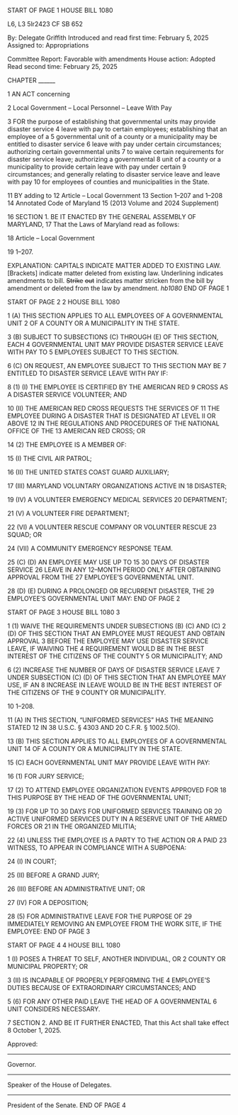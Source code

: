 START OF PAGE 1
HOUSE BILL 1080

L6, L3 5lr2423
CF SB 652

By: Delegate Griffith
Introduced and read first time: February 5, 2025
Assigned to: Appropriations

Committee Report: Favorable with amendments
House action: Adopted
Read second time: February 25, 2025

CHAPTER ______

1 AN ACT concerning

2 Local Government – Local Personnel – Leave With Pay

3 FOR the purpose of establishing that governmental units may provide disaster service
4 leave with pay to certain employees; establishing that an employee of a
5 governmental unit of a county or a municipality may be entitled to disaster service
6 leave with pay under certain circumstances; authorizing certain governmental units
7 to waive certain requirements for disaster service leave; authorizing a governmental
8 unit of a county or a municipality to provide certain leave with pay under certain
9 circumstances; and generally relating to disaster service leave and leave with pay
10 for employees of counties and municipalities in the State.

11 BY adding to
12 Article – Local Government
13 Section 1–207 and 1–208
14 Annotated Code of Maryland
15 (2013 Volume and 2024 Supplement)

16 SECTION 1. BE IT ENACTED BY THE GENERAL ASSEMBLY OF MARYLAND,
17 That the Laws of Maryland read as follows:

18 Article – Local Government

19 1–207.

EXPLANATION: CAPITALS INDICATE MATTER ADDED TO EXISTING LAW.
[Brackets] indicate matter deleted from existing law.
Underlining indicates amendments to bill.
~~Strike~~ ~~out~~ indicates matter stricken from the bill by amendment or deleted from the law by
amendment. *hb1080*
END OF PAGE 1

START OF PAGE 2
2 HOUSE BILL 1080

1 (A) THIS SECTION APPLIES TO ALL EMPLOYEES OF A GOVERNMENTAL UNIT
2 OF A COUNTY OR A MUNICIPALITY IN THE STATE.

3 (B) SUBJECT TO SUBSECTIONS (C) THROUGH (E) OF THIS SECTION, EACH
4 GOVERNMENTAL UNIT MAY PROVIDE DISASTER SERVICE LEAVE WITH PAY TO
5 EMPLOYEES SUBJECT TO THIS SECTION.

6 (C) ON REQUEST, AN EMPLOYEE SUBJECT TO THIS SECTION MAY BE
7 ENTITLED TO DISASTER SERVICE LEAVE WITH PAY IF:

8 (1) (I) THE EMPLOYEE IS CERTIFIED BY THE AMERICAN RED
9 CROSS AS A DISASTER SERVICE VOLUNTEER; AND

10 (II) THE AMERICAN RED CROSS REQUESTS THE SERVICES OF
11 THE EMPLOYEE DURING A DISASTER THAT IS DESIGNATED AT LEVEL II OR ABOVE
12 IN THE REGULATIONS AND PROCEDURES OF THE NATIONAL OFFICE OF THE
13 AMERICAN RED CROSS; OR

14 (2) THE EMPLOYEE IS A MEMBER OF:

15 (I) THE CIVIL AIR PATROL;

16 (II) THE UNITED STATES COAST GUARD AUXILIARY;

17 (III) MARYLAND VOLUNTARY ORGANIZATIONS ACTIVE IN
18 DISASTER;

19 (IV) A VOLUNTEER EMERGENCY MEDICAL SERVICES
20 DEPARTMENT;

21 (V) A VOLUNTEER FIRE DEPARTMENT;

22 (VI) A VOLUNTEER RESCUE COMPANY OR VOLUNTEER RESCUE
23 SQUAD; OR

24 (VII) A COMMUNITY EMERGENCY RESPONSE TEAM.

25 (C) (D) AN EMPLOYEE MAY USE UP TO 15 30 DAYS OF DISASTER SERVICE
26 LEAVE IN ANY 12–MONTH PERIOD ONLY AFTER OBTAINING APPROVAL FROM THE
27 EMPLOYEE’S GOVERNMENTAL UNIT.

28 (D) (E) DURING A PROLONGED OR RECURRENT DISASTER, THE
29 EMPLOYEE’S GOVERNMENTAL UNIT MAY:
END OF PAGE 2

START OF PAGE 3
HOUSE BILL 1080 3

1 (1) WAIVE THE REQUIREMENTS UNDER SUBSECTIONS (B) (C) AND (C)
2 (D) OF THIS SECTION THAT AN EMPLOYEE MUST REQUEST AND OBTAIN APPROVAL
3 BEFORE THE EMPLOYEE MAY USE DISASTER SERVICE LEAVE, IF WAIVING THE
4 REQUIREMENT WOULD BE IN THE BEST INTEREST OF THE CITIZENS OF THE COUNTY
5 OR MUNICIPALITY; AND

6 (2) INCREASE THE NUMBER OF DAYS OF DISASTER SERVICE LEAVE
7 UNDER SUBSECTION (C) (D) OF THIS SECTION THAT AN EMPLOYEE MAY USE, IF AN
8 INCREASE IN LEAVE WOULD BE IN THE BEST INTEREST OF THE CITIZENS OF THE
9 COUNTY OR MUNICIPALITY.

10 1–208.

11 (A) IN THIS SECTION, “UNIFORMED SERVICES” HAS THE MEANING STATED
12 IN 38 U.S.C. § 4303 AND 20 C.F.R. § 1002.5(O).

13 (B) THIS SECTION APPLIES TO ALL EMPLOYEES OF A GOVERNMENTAL UNIT
14 OF A COUNTY OR A MUNICIPALITY IN THE STATE.

15 (C) EACH GOVERNMENTAL UNIT MAY PROVIDE LEAVE WITH PAY:

16 (1) FOR JURY SERVICE;

17 (2) TO ATTEND EMPLOYEE ORGANIZATION EVENTS APPROVED FOR
18 THIS PURPOSE BY THE HEAD OF THE GOVERNMENTAL UNIT;

19 (3) FOR UP TO 30 DAYS FOR UNIFORMED SERVICES TRAINING OR
20 ACTIVE UNIFORMED SERVICES DUTY IN A RESERVE UNIT OF THE ARMED FORCES OR
21 IN THE ORGANIZED MILITIA;

22 (4) UNLESS THE EMPLOYEE IS A PARTY TO THE ACTION OR A PAID
23 WITNESS, TO APPEAR IN COMPLIANCE WITH A SUBPOENA:

24 (I) IN COURT;

25 (II) BEFORE A GRAND JURY;

26 (III) BEFORE AN ADMINISTRATIVE UNIT; OR

27 (IV) FOR A DEPOSITION;

28 (5) FOR ADMINISTRATIVE LEAVE FOR THE PURPOSE OF
29 IMMEDIATELY REMOVING AN EMPLOYEE FROM THE WORK SITE, IF THE EMPLOYEE:
END OF PAGE 3

START OF PAGE 4
4 HOUSE BILL 1080

1 (I) POSES A THREAT TO SELF, ANOTHER INDIVIDUAL, OR
2 COUNTY OR MUNICIPAL PROPERTY; OR

3 (II) IS INCAPABLE OF PROPERLY PERFORMING THE
4 EMPLOYEE’S DUTIES BECAUSE OF EXTRAORDINARY CIRCUMSTANCES; AND

5 (6) FOR ANY OTHER PAID LEAVE THE HEAD OF A GOVERNMENTAL
6 UNIT CONSIDERS NECESSARY.

7 SECTION 2. AND BE IT FURTHER ENACTED, That this Act shall take effect
8 October 1, 2025.

Approved:

________________________________________________________________________________
Governor.

________________________________________________________________________________
Speaker of the House of Delegates.

________________________________________________________________________________
President of the Senate.
END OF PAGE 4